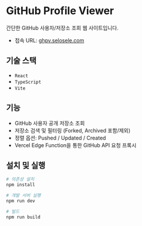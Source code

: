 # GitHub Profile Viewer

간단한 GitHub 사용자/저장소 조회 웹 사이트입니다.

- 접속 URL: [ghpv.selosele.com](https://ghpv.selosele.com)

## 기술 스택

- `React`
- `TypeScript`
- `Vite`

## 기능

- GitHub 사용자 공개 저장소 조회
- 저장소 검색 및 필터링 (Forked, Archived 포함/제외)
- 정렬 옵션: Pushed / Updated / Created
- Vercel Edge Function을 통한 GitHub API 요청 프록시

## 설치 및 실행

```bash
# 의존성 설치
npm install

# 개발 서버 실행
npm run dev

# 빌드
npm run build
```
